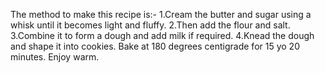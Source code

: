 The method to make this recipe is:-
1.Cream the butter and sugar using a whisk until it becomes light and fluffy.
2.Then add the flour and salt.
3.Combine it to form a dough and add milk if required.
4.Knead the dough and shape it into cookies.
Bake at 180 degrees centigrade for 15 yo 20 minutes.
Enjoy warm.